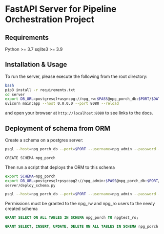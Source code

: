 # FastAPI Server for Pipeline Orchestration Project

## Requirements

Python >= 3.7
sqlite3 >= 3.9

## Installation & Usage

To run the server, please execute the following from the root directory:

```bash
bash
pip3 install -r requirements.txt
cd server
export DB_URL=postgresql+asyncpg://npg_rw:$PASS@npg_porch_db:$PORT/$DATABASE
uvicorn main:app --host 0.0.0.0 --port 8080 --reload
```

and open your browser at `http://localhost:8080` to see links to the docs.

## Deployment of schema from ORM

Create a schema on a postgres server:

```bash
psql --host=npg_porch_db --port=$PORT --username=npg_admin --password -d postgres

CREATE SCHEMA npg_porch
```

Then run a script that deploys the ORM to this schema

```bash
export SCHEMA=npg_porch
export DB_URL=postgresql+psycopg2://npg_admin:$PASS@npg_porch_db:$PORT/$SCHEMA
server/deploy_schema.py

psql --host=npg_porch_db --port=$PORT --username=npg_admin --password -d $SCHEMA
```

Permissions must be granted to the npg_rw and npg_ro users to the newly created schema

```sql
GRANT SELECT ON ALL TABLES IN SCHEMA npg_porch TO npgtest_ro;

GRANT SELECT, INSERT, UPDATE, DELETE ON ALL TABLES IN SCHEMA npg_porch TO npgtest_rw;
```
